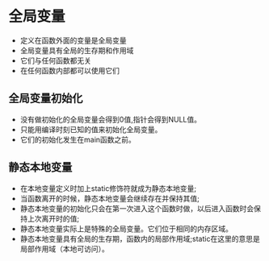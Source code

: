 # 全局变量

* 定义在函数外⾯的变量是全局变量
* 全局变量具有全局的生存期和作用域
* 它们与任何函数都无关
* 在任何函数内部都可以使用它们

## 全局变量初始化
* 没有做初始化的全局变量会得到0值,指针会得到NULL值。
* 只能用编译时刻已知的值来初始化全局变量。
* 它们的初始化发生在main函数之前。

## 静态本地变量
* 在本地变量定义时加上static修饰符就成为静态本地变量;
* 当函数离开的时候，静态本地变量会继续存在并保持其值;
* 静态本地变量的初始化只会在第一次进入这个函数时做，以后进入函数时会保持上次离开时的值;
* 静态本地变量实际上是特殊的全局变量。它们位于相同的内存区域。
* 静态本地变量具有全局的生存期，函数内的局部作用域;static在这里的意思是局部作用域（本地可访问）。